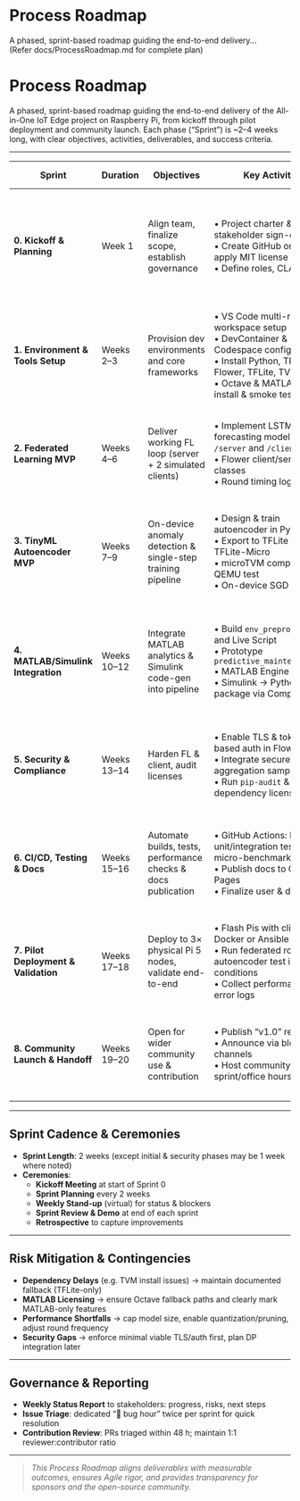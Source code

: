 # Process Roadmap  
A phased, sprint-based roadmap guiding the end-to-end delivery...  
(Refer docs/ProcessRoadmap.md for complete plan)

# Process Roadmap  
A phased, sprint-based roadmap guiding the end-to-end delivery of the All-in-One IoT Edge project on Raspberry Pi, from kickoff through pilot deployment and community launch. Each phase (“Sprint”) is ~2–4 weeks long, with clear objectives, activities, deliverables, and success criteria.

---

| **Sprint** | **Duration**    | **Objectives**                                                | **Key Activities**                                                                                                      | **Deliverables**                                                                                     | **Success Criteria**                                                                                          |
|------------|-----------------|---------------------------------------------------------------|-------------------------------------------------------------------------------------------------------------------------|------------------------------------------------------------------------------------------------------|---------------------------------------------------------------------------------------------------------------|
| **0. Kickoff & Planning**    | Week 1         | Align team, finalize scope, establish governance                | • Project charter & stakeholder sign-off<br>• Create GitHub org/repo, apply MIT license and CoC<br>• Define roles, CLA/DCO | • Project charter document<br>• Repo skeleton with README, CONTRIBUTING, ISSUE_TEMPLATES              | • All stakeholders approve charter<br>• Repo ready for code & docs<br>• Onboard 100% of core team            |
| **1. Environment & Tools Setup** | Weeks 2–3      | Provision dev environments and core frameworks                  | • VS Code multi-root workspace setup<br>• DevContainer & Codespace config<br>• Install Python, TF-F / Flower, TFLite, TVM<br>• Octave & MATLAB engine install & smoke tests | • `.code-workspace`, `.devcontainer/` folder<br>• Automated setup scripts (e.g. `setup.sh`)            | • “Hello World” FL server & client run in devcontainer<br>• MATLAB Engine callable from Python             |
| **2. Federated Learning MVP** | Weeks 4–6      | Deliver working FL loop (server + 2 simulated clients)         | • Implement LSTM forecasting model in `/server` and `/client`<br>• Flower client/server classes<br>• Round timing logs  | • FL server & multi-client demo code<br>• Sample time-series dataset and sim-script<br>• Performance report (round time) | • 3-node FL simulation completes 5 rounds without errors<br>• Round-time < target (e.g. 5 s/round)          |
| **3. TinyML Autoencoder MVP** | Weeks 7–9      | On-device anomaly detection & single-step training pipeline     | • Design & train autoencoder in Python<br>• Export to TFLite → TFLite-Micro<br>• microTVM compile & QEMU test<br>• On-device SGD prototype | • Autoencoder Python + TFLM code in `/client`<br>• microTVM build scripts<br>• Latency/memory benchmark | • Inference < target (e.g. < 10 ms/sample)<br>• On-device SGD update runs < target (e.g. < 500 ms)         |
| **4. MATLAB/Simulink Integration** | Weeks 10–12    | Integrate MATLAB analytics & Simulink code-gen into pipeline    | • Build `env_preprocess.m` and Live Script<br>• Prototype `predictive_maintenance.slx`<br>• MATLAB Engine API calls<br>• Simulink → Python package via Compiler | • `/matlab` folder with .m, .mlx, .slx files<br>• Python wrappers invoking MATLAB & fallback Oct2Py      | • MATLAB code executes from Python with correct I/O<br>• Simulink model runs headlessly via Python import |
| **5. Security & Compliance** | Weeks 13–14    | Harden FL & client, audit licenses                              | • Enable TLS & token-based auth in Flower<br>• Integrate secure aggregation sample<br>• Run `pip-audit` & dependency license checks | • Updated FL configs with TLS & auth<br>• Security audit report<br>• THIRD_PARTY_LICENSES.md            | • No critical vulnerabilities in dependencies<br>• Secure FL demo with encrypted transport               |
| **6. CI/CD, Testing & Docs** | Weeks 15–16    | Automate builds, tests, performance checks & docs publication  | • GitHub Actions: lint, unit/integration tests, micro-benchmarks<br>• Publish docs to GitHub Pages<br>• Finalize user & dev guides | • CI workflows in `.github/workflows`<br>• Live docs site link<br>• Test coverage report                 | • CI passes on PRs within 10 min<br>• > 80% unit test coverage<br>• Docs published & linked in README    |
| **7. Pilot Deployment & Validation** | Weeks 17–18    | Deploy to 3× physical Pi 5 nodes, validate end-to-end           | • Flash Pis with client Docker or Ansible<br>• Run federated rounds & autoencoder test in field conditions<br>• Collect performance & error logs | • Deployment playbook (Ansible/Docker)<br>• Pilot report with metrics & lessons learned                 | • 3 Pis run 10 FL rounds & anomaly detection continuously for 24 h<br>• No critical failures               |
| **8. Community Launch & Handoff** | Weeks 19–20    | Open for wider community use & contribution                    | • Publish “v1.0” release<br>• Announce via blog/social channels<br>• Host community sprint/office hours | • GitHub release with changelog<br>• Blog post & mailing list announcement<br>• Sprint agenda & feedback summary | • 50+ stars on GitHub within first month<br>• 5+ external contributions (issues/PRs) in month 1         |

---

## Sprint Cadence & Ceremonies  
- **Sprint Length**: 2 weeks (except initial & security phases may be 1 week where noted)  
- **Ceremonies**:  
  - **Kickoff Meeting** at start of Sprint 0  
  - **Sprint Planning** every 2 weeks  
  - **Weekly Stand-up** (virtual) for status & blockers  
  - **Sprint Review & Demo** at end of each sprint  
  - **Retrospective** to capture improvements  

---

## Risk Mitigation & Contingencies  
- **Dependency Delays** (e.g. TVM install issues) → maintain documented fallback (TFLite-only)  
- **MATLAB Licensing** → ensure Octave fallback paths and clearly mark MATLAB-only features  
- **Performance Shortfalls** → cap model size, enable quantization/pruning, adjust round frequency  
- **Security Gaps** → enforce minimal viable TLS/auth first, plan DP integration later  

---

## Governance & Reporting  
- **Weekly Status Report** to stakeholders: progress, risks, next steps  
- **Issue Triage**: dedicated “🐛 bug hour” twice per sprint for quick resolution  
- **Contribution Review**: PRs triaged within 48 h; maintain 1:1 reviewer:contributor ratio  

---

> _This Process Roadmap aligns deliverables with measurable outcomes, ensures Agile rigor, and provides transparency for sponsors and the open-source community._  
